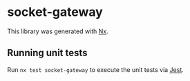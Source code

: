 # socket-gateway

This library was generated with [Nx](https://nx.dev).

## Running unit tests

Run `nx test socket-gateway` to execute the unit tests via [Jest](https://jestjs.io).
